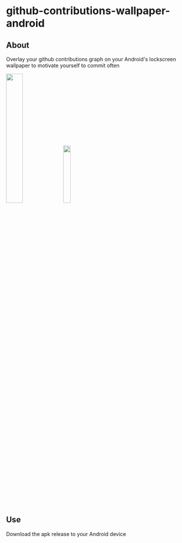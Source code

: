 # github-contributions-wallpaper-android
## About
Overlay your github contributions graph on your Android's lockscreen wallpaper to motivate yourself to commit often

<p float="left">
  <img src="https://github.com/thisistrivial/thisistrivial/blob/master/.assets/github-contributions-wallpaper-android/android.png" width="30%" font-size:0>
  <img src="https://github.com/thisistrivial/thisistrivial/blob/master/.assets/github-contributions-wallpaper-android/github-cont.png" width="20%">
</p>

## Use
Download the apk release to your Android device
